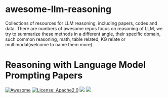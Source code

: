 # awesome-llm-reasoning
Collections of resources for LLM reasoning, including papers, codes and data. 
There are numbers of awesome repos focus on reasoning of LLM, we try to summarize these methods in a different angle, their specific domain,
such common reasoning, math, table related, KG relate or multimodal(welcome to name them more).

# Reasoning with Language Model Prompting Papers
[![Awesome](https://awesome.re/badge.svg)](https://github.com/4IK1d/awesome-llm-reasoning/) 
[![License: Apache2.0](https://img.shields.io/badge/License-apache-green.svg)](https://opensource.org/license/apache-2-0/)
![](https://img.shields.io/github/last-commit/4IK1d/awesome-llm-reasoning?color=green) 
![](https://img.shields.io/badge/PRs-Welcome-red)
